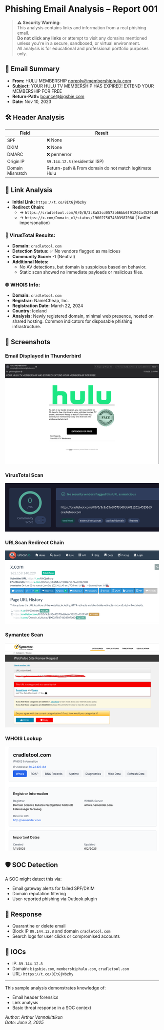 # Phishing Email Analysis – Report 001

> ⚠️ **Security Warning:**  
> This analysis contains links and information from a real phishing email.  
> **Do not click any links** or attempt to visit any domains mentioned unless you're in a secure, sandboxed, or virtual environment.  
> All analysis is for educational and professional portfolio purposes only.

## 🧾 Email Summary

- **From:** HULU MEMBERSHIP <noreply@membershiphulu.com>
- **Subject:** YOUR HULU TV MEMBERSHIP HAS EXPIRED! EXTEND YOUR MEMBERSHIP FOR FREE
- **Return-Path:** bounce@bigsbie.com
- **Date:** Nov 10, 2023

## 🛠 Header Analysis

| Field           | Result                                                 |
| --------------- | ------------------------------------------------------ |
| SPF             | ❌ None                                                |
| DKIM            | ❌ None                                                |
| DMARC           | ❌ permerror                                           |
| Origin IP       | `89.144.12.8` (residential ISP)                        |
| Domain Mismatch | Return-path & From domain do not match legitimate Hulu |

## 🔗 Link Analysis

- **Initial Link:** `https://t.co/8ItGjWbzhy`
- **Redirect Chain:**
  - → `https://cradletool.com/0/0/0/3c8a53cd0573b66bb6f91202a45291d9`
  - → `https://x.com/Domain_x1/status/1900275674603987080` (Twitter impersonation)

### 🔬 VirusTotal Results:

- **Domain:** `cradletool.com`
- **Detection Status:** ✅ No vendors flagged as malicious
- **Community Score:** -1 (Neutral)
- **Additional Notes:**
  - No AV detections, but domain is suspicious based on behavior.
  - Static scan showed no immediate payloads or malicious files.

### 🌐 WHOIS Info:

- **Domain:** `cradletool.com`
- **Registrar:** NameCheap, Inc.
- **Registration Date:** March 22, 2024
- **Country:** Iceland
- **Analysis:** Newly registered domain, minimal web presence, hosted on shared hosting. Common indicators for disposable phishing infrastructure.

## 📸 Screenshots

### Email Displayed in Thunderbird

![Email Screenshot](screenshots/email_thunderbird.png)

### VirusTotal Scan

![VirusTotal Result](screenshots/virustotal_cradletool.png)

### URLScan Redirect Chain

![URLScan Result](screenshots/urlscan_redirects.png)

### Symantec Scan

![URLScan Result](screenshots/symantec_cradletool.png)

### WHOIS Lookup

![WHOIS Info](screenshots/whois_cradletool.png)

## 🛡 SOC Detection

A SOC might detect this via:

- Email gateway alerts for failed SPF/DKIM
- Domain reputation filtering
- User-reported phishing via Outlook plugin

## 🚨 Response

- Quarantine or delete email
- Block IP `89.144.12.8` and domain `cradletool.com`
- Search logs for user clicks or compromised accounts

## 🧾 IOCs

- IP: `89.144.12.8`
- Domain: `bigsbie.com`, `membershiphulu.com`, `cradletool.com`
- URL: `https://t.co/8ItGjWbzhy`

---

This sample analysis demonstrates knowledge of:

- Email header forensics
- Link analysis
- Basic threat response in a SOC context

_Author: Arthur Vannakittikun_  
_Date: June 3, 2025_
